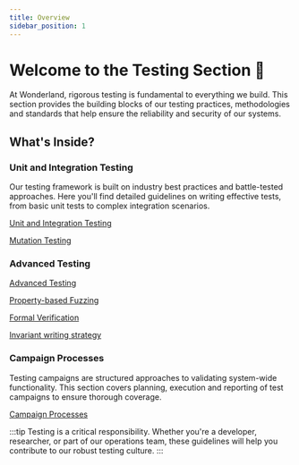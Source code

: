 ```yaml
---
title: Overview
sidebar_position: 1
---
```


# **Welcome to the Testing Section 🧪**

At Wonderland, rigorous testing is fundamental to everything we build. This section provides the building blocks of our testing practices, methodologies and standards that help ensure the reliability and security of our systems.

## What's Inside?

### Unit and Integration Testing
Our testing framework is built on industry best practices and battle-tested approaches. Here you'll find detailed guidelines on writing effective tests, from basic unit tests to complex integration scenarios.

[Unit and Integration Testing](./unit-integration.md)

[Mutation Testing](./mutation-testing.md)

### Advanced Testing

[Advanced Testing](./advanced-testing/overview.md)

[Property-based Fuzzing](./advanced-testing/property-based-fuzzing.md)

[Formal Verification](./advanced-testing/formal-verification.md)

[Invariant writing strategy](./advanced-testing/invariants-writing.md)

### Campaign Processes
Testing campaigns are structured approaches to validating system-wide functionality. This section covers planning, execution and reporting of test campaigns to ensure thorough coverage.

[Campaign Processes](./campaign-processes.md)

:::tip
Testing is a critical responsibility. Whether you're a developer, researcher, or part of our operations team, these guidelines will help you contribute to our robust testing culture.
:::